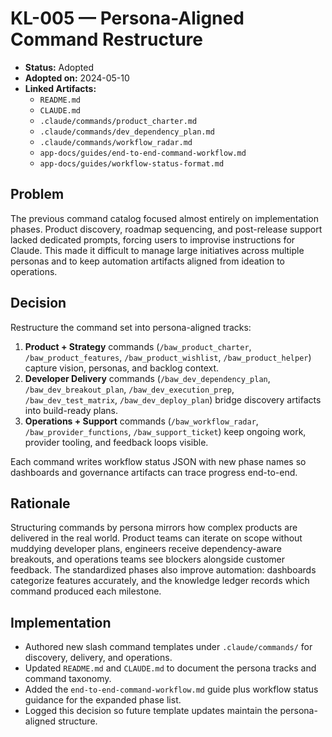 # KL-005 — Persona-Aligned Command Restructure

- **Status:** Adopted
- **Adopted on:** 2024-05-10
- **Linked Artifacts:**
  - `README.md`
  - `CLAUDE.md`
  - `.claude/commands/product_charter.md`
  - `.claude/commands/dev_dependency_plan.md`
  - `.claude/commands/workflow_radar.md`
  - `app-docs/guides/end-to-end-command-workflow.md`
  - `app-docs/guides/workflow-status-format.md`

## Problem

The previous command catalog focused almost entirely on implementation phases. Product discovery, roadmap sequencing, and post-release support lacked dedicated prompts, forcing users to improvise instructions for Claude. This made it difficult to manage large initiatives across multiple personas and to keep automation artifacts aligned from ideation to operations.

## Decision

Restructure the command set into persona-aligned tracks:

1. **Product + Strategy** commands (`/baw_product_charter`, `/baw_product_features`, `/baw_product_wishlist`, `/baw_product_helper`) capture vision, personas, and backlog context.
2. **Developer Delivery** commands (`/baw_dev_dependency_plan`, `/baw_dev_breakout_plan`, `/baw_dev_execution_prep`, `/baw_dev_test_matrix`, `/baw_dev_deploy_plan`) bridge discovery artifacts into build-ready plans.
3. **Operations + Support** commands (`/baw_workflow_radar`, `/baw_provider_functions`, `/baw_support_ticket`) keep ongoing work, provider tooling, and feedback loops visible.

Each command writes workflow status JSON with new phase names so dashboards and governance artifacts can trace progress end-to-end.

## Rationale

Structuring commands by persona mirrors how complex products are delivered in the real world. Product teams can iterate on scope without muddying developer plans, engineers receive dependency-aware breakouts, and operations teams see blockers alongside customer feedback. The standardized phases also improve automation: dashboards categorize features accurately, and the knowledge ledger records which command produced each milestone.

## Implementation

- Authored new slash command templates under `.claude/commands/` for discovery, delivery, and operations.
- Updated `README.md` and `CLAUDE.md` to document the persona tracks and command taxonomy.
- Added the `end-to-end-command-workflow.md` guide plus workflow status guidance for the expanded phase list.
- Logged this decision so future template updates maintain the persona-aligned structure.
